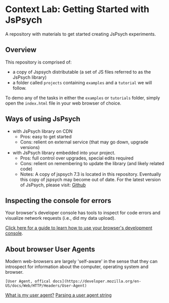 # Context Lab: Getting Started with JsPsych
 A repository with materials to get started creating JsPsych experiments.

## Overview

This repository is comprised of:
- a copy of Jspsych distributable (a set of JS files referred to as the JsPsych library)
- a folder called `projects` containing `examples` and a `tutorial` we will follow.

To demo any of the tasks in either the `examples` or `tutorials` folder, simply open the `index.html` file in your web browser of choice.

## Ways of using JsPsych

- with JsPsych library on CDN
    - Pros: easy to get started
    - Cons: relient on external service (that may go down, upgrade versions)
- with JsPsych library embedded into your project. 
    - Pros: full control over upgrades, special edits required
    - Cons: relient on remembering to update the library (and likely related code)
    - Notes: A copy of jspsych 7.3 is located in this repository. Eventually this copy of jspsych may become out of date. For the latest version of JsPsych, please visit:
[Github](https://github.com/jspsych/jsPsych)

## Inspecting the console for errors
Your browser's developer console has tools to inspect for code errors and visualize network requests (i.e., did my data upload).

[Click here for a guide to learn how to use your browser's development console](https://balsamiq.com/support/faqs/browserconsole/#:~:text=Google%20Chrome,-To%20open%20the&text=You%20can%20also%20use%20Option,or%20in%20a%20new%20window.).

## About browser User Agents

Modern web-browsers are largely 'self-aware' in the sense that they can introspect for information about the computer, operating system and browser.

```The User-Agent request header is a characteristic string that lets servers and network peers identify the application, operating system, vendor, and/or version of the requesting user agent.
[User Agent, offical docs](https://developer.mozilla.org/en-US/docs/Web/HTTP/Headers/User-Agent)
```

[What is my user agent?](https://www.whatismybrowser.com/detect/what-is-my-user-agent/)
[Parsing a user agent string](https://developers.whatismybrowser.com/useragents/parse/)
